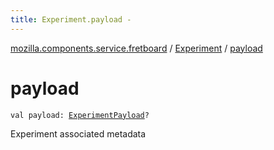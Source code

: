```yaml
---
title: Experiment.payload - 
---
```


[mozilla.components.service.fretboard](../index.html) / [Experiment](index.html) / [payload](./payload.html)

# payload

`val payload: `[`ExperimentPayload`](../-experiment-payload/index.html)`?`

Experiment associated metadata

